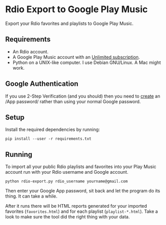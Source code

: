Rdio Export to Google Play Music
================================

Export your Rdio favorites and playlists to Google Play Music.


Requirements
------------
 * An Rdio account.
 * A Google Play Music account with an [Unlimited subscription](https://support.google.com/googleplay/answer/3139566).
 * Python on a UNIX-like computer. I use Debian GNU/Linux. A Mac might work.

Google Authentication
---------------------
If you use 2-Step Verification (and you should) then you need to 
[create](https://security.google.com/settings/security/apppasswords) an /App password/ rather than using your normal 
Google password.

Setup
-----
Install the required dependencies by running:

    pip install --user -r requirements.txt

Running
-------
To import all your public Rdio playlists and favorites into your Play Music account run with your Rdio username and 
Google account.

    python rdio-export.py rdio_username yourname@gmail.com

Then enter your Google App password, sit back and let the program do its thing. It can take a while.

After it runs there will be HTML reports generated for your imported favorites (`favorites.html`) and for each 
playlist (`playlist-*.html`). Take a look to make sure the tool did the right thing with your data.
